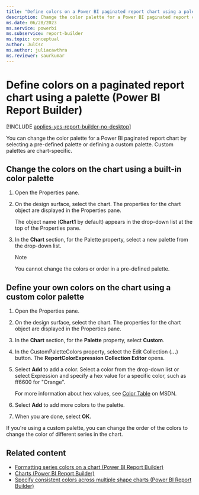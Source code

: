 ```yaml
---
title: "Define colors on a Power BI paginated report chart using a palette | Microsoft Docs"
description: Change the color palette for a Power BI paginated report chart by selecting a pre-defined palette or by defining a custom palette. 
ms.date: 06/28/2023
ms.service: powerbi
ms.subservice: report-builder
ms.topic: conceptual
author: JulCsc
ms.author: juliacawthra
ms.reviewer: saurkumar
---
```

# Define colors on a paginated report chart using a palette (Power BI Report Builder)

[!INCLUDE [applies-yes-report-builder-no-desktop](../../includes/applies-yes-report-builder-no-desktop.md)]

  You can change the color palette for a Power BI paginated report chart by selecting a pre-defined palette or defining a custom palette. Custom palettes are chart-specific.  
  
  
## Change the colors on the chart using a built-in color palette  
  
1. Open the Properties pane.  
  
1. On the design surface, select the chart. The properties for the chart object are displayed in the Properties pane.  
  
     The object name (**Chart1** by default) appears in the drop-down list at the top of the Properties pane.  
  
1. In the **Chart** section, for the Palette property, select a new palette from the drop-down list.  
  
    > [!NOTE]  
    >  You cannot change the colors or order in a pre-defined palette.  
  
## Define your own colors on the chart using a custom color palette  
  
1. Open the Properties pane.  
  
1. On the design surface, select the chart. The properties for the chart object are displayed in the Properties pane.  
  
1. In the **Chart** section, for the **Palette** property, select **Custom**.  
  
1. In the CustomPaletteColors property, select the Edit Collection (**...**) button. The **ReportColorExpression Collection Editor** opens.  
  
1. Select **Add** to add a color. Select a color from the drop-down list or select Expression and specify a hex value for a specific color, such as ff6600 for "Orange".  
  
     For more information about hex values, see [Color Table](https://go.microsoft.com/fwlink/?linkid=9258) on MSDN.  
  
1. Select **Add** to add more colors to the palette.  
  
1. When you are done, select **OK**.  
  
 If you're using a custom palette, you can change the order of the colors to change the color of different series in the chart.  
  
## Related content

- [Formatting series colors on a chart (Power BI Report Builder)](/sql/reporting-services/report-design/formatting-series-colors-on-a-chart-report-builder-and-ssrs)   
- [Charts (Power BI Report Builder)](/sql/reporting-services/report-design/charts-report-builder-and-ssrs)   
- [Specify consistent colors across multiple shape charts (Power BI Report Builder)](/sql/reporting-services/report-design/specify-consistent-colors-across-multiple-shape-charts-report-builder-and-ssrs)  
  
  
